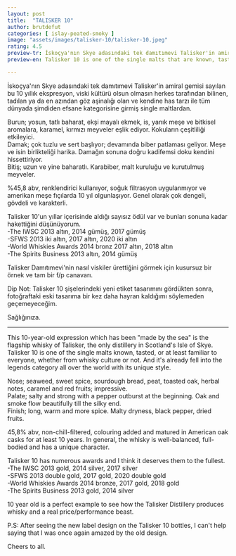 ```yaml
---
layout: post
title:  "TALISKER 10"
author: brutdefut
categories: [ islay-peated-smoky ]
image: "assets/images/talisker-10/talisker-10.jpeg"
rating: 4.5
preview-tr: İskoçya'nın Skye adasındaki tek damıtımevi Talisker'in amiral gemisi ve tüm dünyada şimdiden efsane kategorisine girmiş single maltlardan.    
preview-en: Talisker 10 is one of the single malts that are known, tasted, or at least familiar to everyone, whether from whisky culture or not.  

---
```


İskoçya'nın Skye adasındaki tek damıtımevi Talisker'in amiral gemisi sayılan bu 10 yıllık ekspresyon, viski kültürü olsun olmasın herkes tarafından bilinen, tadılan ya da en azından göz aşinalığı olan ve kendine has tarzı ile tüm dünyada şimdiden efsane kategorisine girmiş single maltlardan.  

Burun; yosun, tatlı baharat, ekşi mayalı ekmek, is, yanık meşe ve bitkisel aromalara, karamel, kırmızı meyveler eşlik ediyor. Kokuların çeşitliliği etkileyici.  
Damak; çok tuzlu ve sert başlıyor; devamında biber patlaması geliyor. Meşe ve isin birlikteliği harika. Damağın sonuna doğru kadifemsi doku kendini hissettiriyor.  
Bitiş; uzun ve yine baharatlı. Karabiber, malt kuruluğu ve kurutulmuş meyveler.  

%45,8 abv, renklendirici kullanıyor, soğuk filtrasyon uygulanmıyor ve amerikan meşe fıçılarda 10 yıl olgunlaşıyor. Genel olarak çok dengeli, gövdeli ve karakterli.  

Talisker 10'un yıllar içerisinde aldığı sayısız ödül var ve bunları sonuna kadar hakettiğini düşünüyorum.  
-The IWSC 2013 altın, 2014 gümüş, 2017 gümüş  
-SFWS 2013 iki altın, 2017 altın, 2020 iki altın  
-World Whiskies Awards 2014 bronz 2017 altın, 2018 altın  
-The Spirits Business 2013 altın, 2014 gümüş  

Talisker Damıtımevi'nin nasıl viskiler ürettiğini görmek için kusursuz bir örnek ve tam bir f/p canavarı.  

Dip Not: Talisker 10 şişelerindeki yeni etiket tasarımını gördükten sonra, fotoğraftaki eski tasarıma bir kez daha hayran kaldığımı söylemeden geçemeyeceğim. 

Sağlığınıza.
 
-----------------------------------------------

<p id="english"></p>

This 10-year-old expression which has been "made by the sea" is the flagship whisky of Talisker, the only distillery in Scotland's Isle of Skye. Talisker 10 is one of the single malts known, tasted, or at least familiar to everyone, whether from whisky culture or not. And it's already fell into the legends category all over the world with its unique style.  

Nose; seaweed, sweet spice, sourdough bread, peat, toasted oak, herbal notes, caramel and red fruits; impressive.  
Palate; salty and strong with a pepper outburst at the beginning. Oak and smoke flow beautifully till the silky end.  
Finish; long, warm and more spice. Malty dryness, black pepper, dried fruits.  

45,8% abv, non-chill-filtered, colouring added and matured in American oak casks for at least 10 years. In general, the whisky is well-balanced, full-bodied and has a unique character.  

Talisker 10 has numerous awards and I think it deserves them to the fullest.  
-The IWSC 2013 gold, 2014 silver, 2017 silver   
-SFWS 2013 double gold, 2017 gold, 2020 double gold  
-World Whiskies Awards 2014 bronze, 2017 gold, 2018 gold  
-The Spirits Business 2013 gold, 2014 silver  

10 year old is a perfect example to see how the Talisker Distillery produces whisky and a real price/performance beast. 

P.S: After seeing the new label design on the Talisker 10 bottles, I can't help saying that I was once again amazed by the old design.  

Cheers to all.     
  
